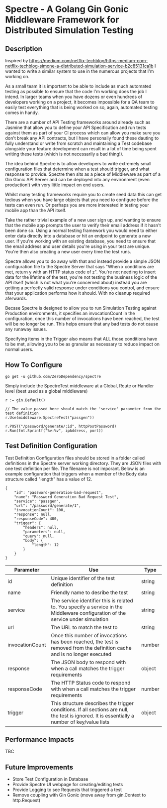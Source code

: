 Spectre - A Golang Gin Gonic Middleware Framework for Distributed Simulation Testing
============

Description
------------

Inspired by https://medium.com/netflix-techblog/https-medium-com-netflix-techblog-simone-a-distributed-simulation-service-b2c85131ca1b I wanted to write a similar system to use in the numerous projects that I'm working on. 

As a small team it is important to be able to include as much automated testing as possible to ensure that the code I'm working does the job I intend. In larger teams when you have dozens or even hundreds of developers working on a project, it becomes impossible for a QA team to easily test everything that is being worked on so, again, automated testing comes in handy.

There are a number of API Testing frameworks around already such as Jasmine that allow you to define your API Specification and run tests against them as part of your CI process which can allow you make sure you don't break any API contracts, but I have personally found these dauting to fully understand or write from scratch and maintaining a Test codebase alongside your feature development can result in a lot of time being spent writing these tests (which is not necessarily a bad thing!).

The idea behind Spectre is to allow developers to write extremely small configuration files that determine when a test should trigger, and what response to provide. Spectre then sits as a piece of Middleware as part of a Gin Gonic API Server and can be deployed into any environment (even production!) with very little impact on end users.

Whilst many testing frameworks require you to create seed data this can get tedious when you have large objects that you need to configure before the tests can even run. Or perhaps you are more interested in testing your mobile app than the API itself.

Take the rather trivial example of a new user sign up, and wanting to ensure that the mobile app prompts the user to verify their email address if it hasn't been done so. Using a normal testing framework you would need to either enter data directly into a database or hit an endpoint to generate a new user. If you're working with an existing database, you need to ensure that the email address and user details you're using in your test are unique. You're then also creating a new user every time the test runs.

Spectre allows you to do away with that and instead provide a simple JSON configuration file to the Spectre Server that says "When x conditions are met, return y with an HTTP status code of z". You're not needing to insert data for the lifetime of the test, you're not testing the business logic of the API itself (which is not what you're concerned about) instead you are getting a perfectly valid response under conditions you control, and ensure that your application performs how it should. With no cleanup required aferwards.

Becase Spectre is designed to allow you to run Simulation Testing against Production environments, it specifies an invocationCount in the configuration, once this number of invocations have been reached, the test will be no longer be run. This helps ensure that any bad tests do not cause any runaway issues. 

Specifying items in the Trigger also means that ALL those conditions have to be met, allowing you to be as granular as necessary to reduce impact on normal users.

How To Configure
------------

~~~
go get -u github.com/ZeroDependency/spectre
~~~

Simply include the SpectreTest middleware at a Global, Route or Handler level (best used as a global middleware)

~~~
r := gin.Default()

// The value passed here should match the 'service' parameter from the test definition
r.Use(middleware.SpectreTest("passgen"))

r.POST("/password/generate/:id", httpPostPassword)
r.Run(fmt.Sprintf("%v:%v", ipAddress, port))
~~~

Test Definition Configuration
------------

Test Definition Configuration files should be stored in a folder called definitions in the Spectre server working directory. They are JSON files with one test definition per file. The filename is not imporant. Below is an example configuration that triggers when a member of the Body data structure called "length" has a value of 12.

    {
        "id": "password-generation-bad-request",
        "name": "Password Generation Bad Request Test",
        "service": "passgen",
        "url": "/password/generate/1",
        "invocationCount": 100,
        "response": null,
        "responseCode": 400,
        "trigger": {
            "headers": null,
            "parameters": null,
            "query": null,
            "body": {
                "length": 12
            }
        }
    }

| Parameter | Use | Type |
| --- | --- | --- |
| id | Unique identifier of the test definition | string |
| name | Friendly name to desribe the test | string |
| service | The service identifier this is related to. You specify a service in the Middleware configuration of the service under simulation | string |
| url | The URL to match the test to | string |
| invocationCount | Once this number of invocations has been reached, the test is removed from the definition cache and is no longer executed | number |
| response | The JSON body to respond with when a call matches the trigger requirements | object |
| responseCode | The HTTP Status code to respond with when a call matches the trigger requirements | number |
| trigger | This structure describes the trigger conditions. If all sections are null, the test is ignored. It is essentially a number of key/value lists | object |

Performance Impacts
------------

TBC

Future Improvements
------------

* Store Test Configuration in Database
* Provide Spectre UI webpage for creating/editing tests
* Provide Logging to see Requests that triggered a test
* Remove coupling with Gin Gonic (move away from gin.Context to http.Request)